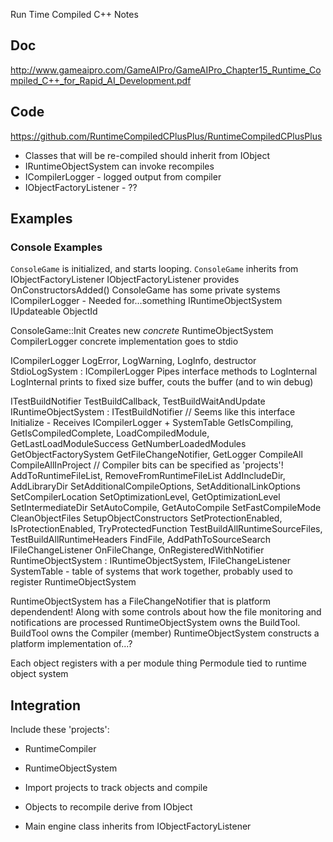 Run Time Compiled C++ Notes

## Doc
http://www.gameaipro.com/GameAIPro/GameAIPro_Chapter15_Runtime_Compiled_C++_for_Rapid_AI_Development.pdf

## Code

https://github.com/RuntimeCompiledCPlusPlus/RuntimeCompiledCPlusPlus

* Classes that will be re-compiled should inherit from IObject
* IRuntimeObjectSystem can invoke recompiles
* ICompilerLogger - logged output from compiler
* IObjectFactoryListener - ??

## Examples

### Console Examples

`ConsoleGame` is initialized, and starts looping.
`ConsoleGame` inherits from IObjectFactoryListener
    IObjectFactoryListener provides OnConstructorsAdded()
    ConsoleGame has some private systems
        ICompilerLogger - Needed for...something
        IRuntimeObjectSystem
        IUpdateable
        ObjectId
    
ConsoleGame::Init
    Creates new _concrete_ RuntimeObjectSystem
    CompilerLogger concrete implementation goes to stdio

ICompilerLogger
    LogError, LogWarning, LogInfo, destructor
StdioLogSystem : ICompilerLogger
    Pipes interface methods to LogInternal
    LogInternal prints to fixed size buffer, couts the buffer (and to win debug)

ITestBuildNotifier
    TestBuildCallback, TestBuildWaitAndUpdate
IRuntimeObjectSystem : ITestBuildNotifier
    // Seems like this interface 
    Initialize - Receives ICompilerLogger + SystemTable
    GetIsCompiling, GetIsCompiledComplete, LoadCompiledModule, GetLastLoadModuleSuccess
    GetNumberLoadedModules
    GetObjectFactorySystem
    GetFileChangeNotifier, GetLogger
    CompileAll
    CompileAllInProject // Compiler bits can be specified as 'projects'!
    AddToRuntimeFileList, RemoveFromRuntimeFileList
    AddIncludeDir, AddLibraryDir
    SetAdditionalCompileOptions, SetAdditionalLinkOptions
    SetCompilerLocation
    SetOptimizationLevel, GetOptimizationLevel
    SetIntermediateDir
    SetAutoCompile, GetAutoCompile
    SetFastCompileMode
    CleanObjectFiles
    SetupObjectConstructors
    SetProtectionEnabled, IsProtectionEnabled, TryProtectedFunction
    TestBuildAllRuntimeSourceFiles, TestBuildAllRuntimeHeaders
    FindFile, AddPathToSourceSearch
IFileChangeListener
    OnFileChange, OnRegisteredWithNotifier
RuntimeObjectSystem : IRuntimeObjectSystem, IFileChangeListener
SystemTable - table of systems that work together, probably used to register RuntimeObjectSystem

RuntimeObjectSystem has a FileChangeNotifier that is platform dependendent!
    Along with some controls about how the file monitoring and notifications are processed
RuntimeObjectSystem owns the BuildTool. BuildTool owns the Compiler (member)
RuntimeObjectSystem constructs a platform implementation of...?

Each object registers with a per module thing
Permodule tied to runtime object system


## Integration

Include these 'projects':
* RuntimeCompiler
* RuntimeObjectSystem

* Import projects to track objects and compile
* Objects to recompile derive from IObject
* Main engine class inherits from IObjectFactoryListener 